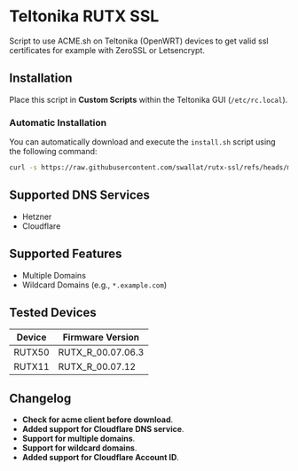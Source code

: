 # Teltonika RUTX SSL
Script to use ACME.sh on Teltonika (OpenWRT) devices to get valid ssl certificates for example with ZeroSSL or Letsencrypt.<br>

## Installation

Place this script in **Custom Scripts** within the Teltonika GUI (`/etc/rc.local`).

### Automatic Installation

You can automatically download and execute the `install.sh` script using the following command:

```sh
curl -s https://raw.githubusercontent.com/swallat/rutx-ssl/refs/heads/main/install.sh | sh
```

## Supported DNS Services

- Hetzner
- Cloudflare

## Supported Features

- Multiple Domains
- Wildcard Domains (e.g., `*.example.com`)

## Tested Devices

| Device  | Firmware Version          |
|---------|---------------------------|
| RUTX50  | RUTX_R_00.07.06.3         |
| RUTX11  | RUTX_R_00.07.12           |

## Changelog

- **Check for acme client before download**.
- **Added support for Cloudflare DNS service**.
- **Support for multiple domains**.
- **Support for wildcard domains**.
- **Added support for Cloudflare Account ID**.

